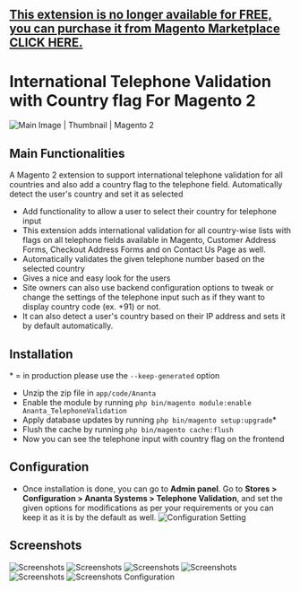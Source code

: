 ## <ins>This extension is no longer available for FREE, you can purchase it from Magento Marketplace [CLICK HERE](https://marketplace.magento.com/ananta-module-telephonevalidation.html "International Telephone Validation with Country flag For Magento 2 - Magento Marketplace").

# International Telephone Validation with Country flag For Magento 2

![Main Image | Thumbnail | Magento 2](https://github.com/nathaodedara/magento2-international-telephone-validation/blob/main/screenshots/how-to-add-international-telephone-validation-with-country-flag-magento-2.jpg?raw=true)

## Main Functionalities
A Magento 2 extension to support international telephone validation for all countries and also add a country flag to the telephone field. Automatically detect the user's country and set it as selected

- Add functionality to allow a user to select their country for telephone input
- This extension adds international validation for all country-wise lists with flags on all telephone fields available in Magento, Customer Address Forms, Checkout Address Forms and on Contact Us Page as well.
- Automatically validates the given telephone number based on the selected country
- Gives a nice and easy look for the users
- Site owners can also use backend configuration options to tweak or change the settings of the telephone input such as if they want to display country code (ex. +91) or not.
- It can also detect a user's country based on their IP address and sets it by default automatically.

## Installation
\* = in production please use the `--keep-generated` option

 - Unzip the zip file in `app/code/Ananta`
 - Enable the module by running `php bin/magento module:enable Ananta_TelephoneValidation`
 - Apply database updates by running `php bin/magento setup:upgrade`\*
 - Flush the cache by running `php bin/magento cache:flush`
 - Now you can see the telephone input with country flag on the frontend

## Configuration
 - Once installation is done, you can go to **Admin panel**. Go to **Stores > Configuration > Ananta Systems > Telephone Validation**, and set the given options for modifications as per your requirements or you can keep it as it is by the default as well.
 ![Configuration Setting](https://github.com/nathaodedara/magento2-international-telephone-validation/blob/main/screenshots/magento-2-international-telephone-validation-with-country-flags-configuration.png?raw=true)

## Screenshots

![Screenshots](https://github.com/nathaodedara/magento2-international-telephone-validation/blob/main/screenshots/magento-2-international-telephone-validation-with-country-flags-checkout-billing-address-new.png?raw=true)
![Screenshots](https://github.com/nathaodedara/magento2-international-telephone-validation/blob/main/screenshots/magento-2-international-telephone-validation-with-country-flags-checkout-shipping-address.png?raw=true)
![Screenshots](https://github.com/nathaodedara/magento2-international-telephone-validation/blob/main/screenshots/magento-2-international-telephone-validation-with-country-flags-checkout-shipping-address-new.png?raw=true)
![Screenshots](https://github.com/nathaodedara/magento2-international-telephone-validation/blob/main/screenshots/magento-2-international-telephone-validation-with-country-flags-contact-us-page.png?raw=true)
![Screenshots](https://github.com/nathaodedara/magento2-international-telephone-validation/blob/main/screenshots/magento-2-international-telephone-validation-with-country-flags-customer-new-address.png?raw=true)
![Screenshots Configuration](https://github.com/nathaodedara/magento2-international-telephone-validation/blob/main/screenshots/magento-2-international-telephone-validation-with-country-flags-full-configurations.png?raw=true)
